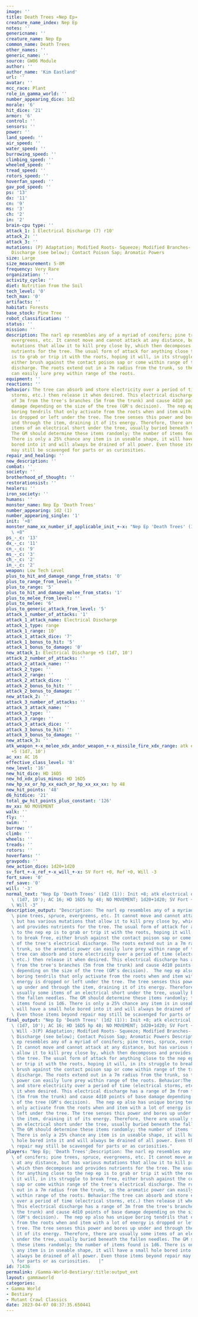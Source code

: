 ```yaml
---
image: ''
title: Death Trees «Nep Ep»
creature_name_index: Nep Ep
notes: ''
genericname: ''
creature_name: Nep Ep
common_name: Death Trees
other_names: ''
generic_name: ''
source: GW06 Module
author: ''
author_name: 'Kim Eastland'
url: ''
avatar: ''
mcc_race: Plant
role_in_gamma_world: ''
number_appearing_dice: 1d2
morale: '6'
hit_dice: '21'
armor: '6'
control: ''
sensors: ''
power: ''
land_speed: ''
air_speed: ''
water_speed: ''
burrowing_speed: ''
climbing_speed: ''
wheeled_speed: ''
tread_speed: ''
rotors_speed: ''
hoverfan_speed: ''
gav_pod_speed: ''
ps: '13'
dx: '11'
cn: '9'
ms: '3'
ch: '2'
in: '2'
brain-cpu type: ''
attack_1: 1 Electrical Discharge (7) r10'
attack_2: ''
attack_3: ''
mutations: (P) Adaptation; Modified Roots- Squeeze; Modified Branches- Electrical
  Discharge (see below); Contact Poison Sap; Aromatic Powers
size: Large
size_measurement: 5-8M
frequency: Very Rare
organization: ''
activity_cycle: ''
diet: Nutrition from the Soil
tech_level: '0'
tech_max: '0'
artifacts: ''
habitat: Forests
base_stock: Pine Tree
robot_classification: ''
status: ''
mission: ''
description: The narl ep resembles any of a myriad of conifers; pine trees, spruce,
  evergreens, etc. It cannot move and cannot attack at any distance, but has various
  mutations that allow it to kill prey close by, which then decomposes and provides
  nutrients for the tree. The usual form of attack for anything close to the nep ep
  is to grab or trip it with the roots, hoping it will, in its struggle to break free,
  either brush against the contact poison sap or come within range of the tree's electrical
  discharge. The roots extend out in a 7m radius from the trunk, so the aromatic power
  can easily lure prey within range of the roots.
equipment: ''
reactions: ''
behavior: The tree can absorb and store electricity over a period of time (electrical
  storms, etc.) then release it when desired. This electrical discharge has a range
  of 3m from the tree's branches (5m from the trunk) and cause 4d10 points of base
  damage depending on the size of the tree (GM's decision).  The nep ep also has unique
  boring tendrils that only activate from the roots when and item with a lot of energy
  is dropped or left under the tree. The tree senses this power and bores up under
  and through the item, draining it of its energy. Therefore, there are usually some
  items of an electrical short under the tree, usually buried beneath the fallen needles.
  The GM should determine these items randomly; the number of items found is 1d6.
  There is only a 25% chance any item is in useable shape, it will have a small hole
  bored into it and will always be drained of all power. Even those items beyond repair
  may still be scavenged for parts or as curiosities.
repair_and_healing: ''
new_description: ''
combat: ''
society: ''
brotherhood_of_thought: ''
restorationsist: ''
healers: ''
iron_society: ''
humans: ''
monster_name: Nep Ep 'Death Trees'
number_appearing: 1d2 (1)
number_appearing_single: '1'
init: '+8'
monster_name_xx_number_if_applicable_init_+-x: "Nep Ep 'Death Trees' (1d2 (1)): Init\
  \ +8"
ps_-_c: '13'
dx_-_c: '11'
cn_-_c: '9'
ms_-_c: '3'
ch_-_c: '2'
in_-_c: '2'
weapon: Low Tech Level
plus_to_hit_and_damage_range_from_stats: '0'
plus_to_range_from_level: ''
plus_to_range: '5'
plus_to_hit_and_damage_melee_from_stats: '1'
plus_to_melee_from_level: ''
plus_to_melee: '6'
plus_to_generic_attack_from_level: '5'
attack_1_number_of_attacks: '1'
attack_1_attack_name: Electrical Discharge
attack_1_type: range
attack_1_range: 10'
attack_1_attack_dice: '7'
attack_1_bonus_to_hit: '5'
attack_1_bonus_to_damage: '0'
new_attack_1: Electrical Discharge +5 (1d7, 10')
attack_2_number_of_attacks: ''
attack_2_attack_name: ''
attack_2_type: ''
attack_2_range: ''
attack_2_attack_dice: ''
attack_2_bonus_to_hit: ''
attack_2_bonus_to_damage: ''
new_attack_2: ''
attack_3_number_of_attacks: ''
attack_3_attack_name: ''
attack_3_type: ''
attack_3_range: ''
attack_3_attack_dice: ''
attack_3_bonus_to_hit: ''
attack_3_bonus_to_damage: ''
new_attack_3: ''
atk_weapon_+-x_melee_xdx_andor_weapon_+-x_missile_fire_xdx_range: atk electrical discharge
  +5 (1d7, 10')
ac_xx: AC 16
effective_class_level: '8'
new_level: '16'
new_hit_dice: HD 16D5
new_hd_xdx_plus_minus: HD 16D5
new_hp_xx_or_hp_xx_each_or_hp_xx_xx_xx: hp 48
new_hit_points: '48'
d6_hitdice: '21'
total_gw_hit_points_plus_constant: '126'
mv_xx: NO MOVEMENT
walk: ''
fly: ''
swim: ''
burrow: ''
climb: ''
wheels: ''
treads: ''
rotors: ''
hoverfans: ''
gravpods: ''
new_action_dice: 1d20+1d20
sv_fort_+-x_ref_+-x_will_+-x: SV Fort +0, Ref +0, Will -3
fort_save: '0'
ref_save: '0'
will: '-3'
normal_text: "Nep Ep 'Death Trees' (1d2 (1)): Init +8; atk electrical discharge +5\
  \ (1d7, 10'); AC 16; HD 16D5 hp 48; NO MOVEMENT; 1d20+1d20; SV Fort +0, Ref +0,\
  \ Will -3"
description_output: "Description: The narl ep resembles any of a myriad of conifers;\
  \ pine trees, spruce, evergreens, etc. It cannot move and cannot attack at any distance,\
  \ but has various mutations that allow it to kill prey close by, which then decomposes\
  \ and provides nutrients for the tree. The usual form of attack for anything close\
  \ to the nep ep is to grab or trip it with the roots, hoping it will, in its struggle\
  \ to break free, either brush against the contact poison sap or come within range\
  \ of the tree's electrical discharge. The roots extend out in a 7m radius from the\
  \ trunk, so the aromatic power can easily lure prey within range of the roots. Behavior:The\
  \ tree can absorb and store electricity over a period of time (electrical storms,\
  \ etc.) then release it when desired. This electrical discharge has a range of 3m\
  \ from the tree's branches (5m from the trunk) and cause 4d10 points of base damage\
  \ depending on the size of the tree (GM's decision).  The nep ep also has unique\
  \ boring tendrils that only activate from the roots when and item with a lot of\
  \ energy is dropped or left under the tree. The tree senses this power and bores\
  \ up under and through the item, draining it of its energy. Therefore, there are\
  \ usually some items of an electrical short under the tree, usually buried beneath\
  \ the fallen needles. The GM should determine these items randomly; the number of\
  \ items found is 1d6. There is only a 25% chance any item is in useable shape, it\
  \ will have a small hole bored into it and will always be drained of all power.\
  \ Even those items beyond repair may still be scavenged for parts or as curiosities."
final_output: "Nep Ep 'Death Trees' (1d2 (1)): Init +8; atk electrical discharge +5\
  \ (1d7, 10'); AC 16; HD 16D5 hp 48; NO MOVEMENT; 1d20+1d20; SV Fort +0, Ref +0,\
  \ Will -3(P) Adaptation; Modified Roots- Squeeze; Modified Branches- Electrical\
  \ Discharge (see below); Contact Poison Sap; Aromatic Powers Description: The narl\
  \ ep resembles any of a myriad of conifers; pine trees, spruce, evergreens, etc.\
  \ It cannot move and cannot attack at any distance, but has various mutations that\
  \ allow it to kill prey close by, which then decomposes and provides nutrients for\
  \ the tree. The usual form of attack for anything close to the nep ep is to grab\
  \ or trip it with the roots, hoping it will, in its struggle to break free, either\
  \ brush against the contact poison sap or come within range of the tree's electrical\
  \ discharge. The roots extend out in a 7m radius from the trunk, so the aromatic\
  \ power can easily lure prey within range of the roots. Behavior:The tree can absorb\
  \ and store electricity over a period of time (electrical storms, etc.) then release\
  \ it when desired. This electrical discharge has a range of 3m from the tree's branches\
  \ (5m from the trunk) and cause 4d10 points of base damage depending on the size\
  \ of the tree (GM's decision).  The nep ep also has unique boring tendrils that\
  \ only activate from the roots when and item with a lot of energy is dropped or\
  \ left under the tree. The tree senses this power and bores up under and through\
  \ the item, draining it of its energy. Therefore, there are usually some items of\
  \ an electrical short under the tree, usually buried beneath the fallen needles.\
  \ The GM should determine these items randomly; the number of items found is 1d6.\
  \ There is only a 25% chance any item is in useable shape, it will have a small\
  \ hole bored into it and will always be drained of all power. Even those items beyond\
  \ repair may still be scavenged for parts or as curiosities."
players: "Nep Ep; 'Death Trees';Description: The narl ep resembles any of a myriad\
  \ of conifers; pine trees, spruce, evergreens, etc. It cannot move and cannot attack\
  \ at any distance, but has various mutations that allow it to kill prey close by,\
  \ which then decomposes and provides nutrients for the tree. The usual form of attack\
  \ for anything close to the nep ep is to grab or trip it with the roots, hoping\
  \ it will, in its struggle to break free, either brush against the contact poison\
  \ sap or come within range of the tree's electrical discharge. The roots extend\
  \ out in a 7m radius from the trunk, so the aromatic power can easily lure prey\
  \ within range of the roots. Behavior:The tree can absorb and store electricity\
  \ over a period of time (electrical storms, etc.) then release it when desired.\
  \ This electrical discharge has a range of 3m from the tree's branches (5m from\
  \ the trunk) and cause 4d10 points of base damage depending on the size of the tree\
  \ (GM's decision).  The nep ep also has unique boring tendrils that only activate\
  \ from the roots when and item with a lot of energy is dropped or left under the\
  \ tree. The tree senses this power and bores up under and through the item, draining\
  \ it of its energy. Therefore, there are usually some items of an electrical short\
  \ under the tree, usually buried beneath the fallen needles. The GM should determine\
  \ these items randomly; the number of items found is 1d6. There is only a 25% chance\
  \ any item is in useable shape, it will have a small hole bored into it and will\
  \ always be drained of all power. Even those items beyond repair may still be scavenged\
  \ for parts or as curiosities.   |"
id: 71436
permalink: /Gamma-World-Bestiary/:title:output_ext
layout: gammaworld
categories:
- Gamma World
- Bestiary
- Mutant Crawl Classics
date: 2023-04-07 08:37:35.650441
---
```

